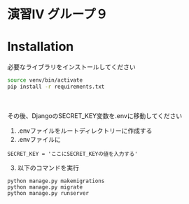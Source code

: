 # 演習IV グループ９

# Installation

必要なライブラリをインストールしてください
```bash
source venv/bin/activate
pip install -r requirements.txt
```
　

その後、DjangoのSECRET_KEY変数を.envに移動してください
1. .envファイルをルートディレクトリーに作成する
2. .envファイルに
```
SECRET_KEY = 'ここにSECRET_KEYの値を入力する'
```
3. 以下のコマンドを実行
```
python manage.py makemigrations
python manage.py migrate
python manage.py runserver
```
